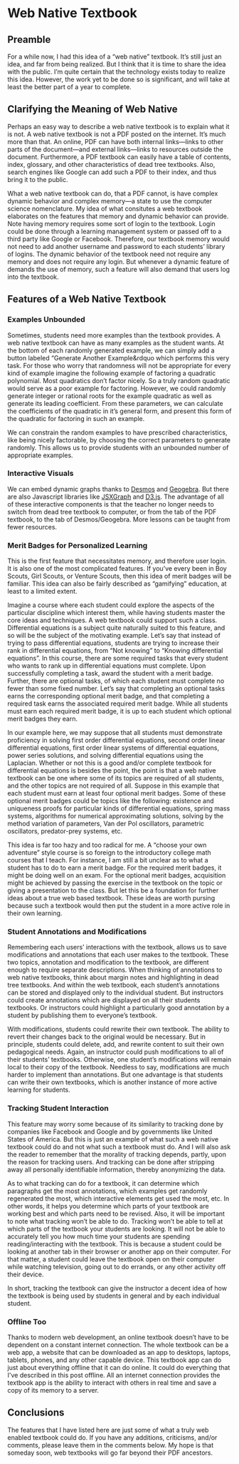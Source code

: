 # Web Native Textbook #

## Preamble ##

For a while now, I had this idea of a &ldquo;web native&rdquo;
textbook. It&rsquo;s still just an idea, and far from being realized.
But I think that it is time to share the idea with the public.
I&rsquo;m quite certain that the technology exists today to realize
this idea. However, the work yet to be done so is significant, and will
take at least the better part of a year to complete.

## Clarifying the Meaning of Web Native ##

Perhaps an easy way to describe a web native textbook is to explain
what it is not. A web native textbook is not a PDF posted on the
internet. It&rsquo;s much more than that. An online, PDF can have both
internal links&mdash;links to other parts of the document&mdash;and
external links&mdash;links to resources outside the document.
Furthermore, a PDF textbook can easily have a table of
contents, index, glossary, and other characteristics of dead tree
textbooks. Also, search engines like Google can add such a
PDF to their index, and thus bring it to the public.

What a web native textbook can do, that a PDF cannot, is
have complex dynamic behavior and complex memory&mdash;a state to use
the computer science nomenclature. My idea of what
consitutes a web textbook elaborates on the features that memory and
dynamic behavior can provide. Note having memory
requires some sort of login to the textbook. Login could be
done through a learning management system or passed off to a third party
like Google or Facebook. Therefore, our textbook memory would not need
to add another username and password to each students&rsquo; library of
logins. The dynamic behavior of the textbook need not require any
memory and does not require any login. But whenever a dynamic feature
of demands the use of memory, such a feature will also demand that users
log into the textbook.

## Features of a Web Native Textbook ##

### Examples Unbounded ###

Sometimes, students need more examples than the textbook provides. A web
native textbook can have as many examples as the student wants. At the
bottom of each randomly generated example, we can simply add a button
labeled &ldquo;Generate Another Example&rdquo which performs this very
task. For those who worry that randomness will not be
appropriate for every kind of example imagine the following example
of factoring a quadratic polynomial. Most quadratics don&rsquo;t
factor nicely. So a truly random quadratic would serve as a poor example
for factoring. However, we could randomly generate integer or rational
roots for the example quadratic as well as generate its leading
coefficient. From these parameters, we can calculate the coefficients of
the quadratic in it&rsquo;s general form, and present this form of the
quadratic for factoring in such an example.

We can constrain the random examples to have prescribed characteristics,
like being nicely factorable, by choosing the correct parameters to
generate randomly. This allows us to provide students with an unbounded
number of appropriate examples.

### Interactive Visuals ###

We can embed dynamic graphs thanks to
[Desmos](https://www.desmos.com/) and
[Geogebra](https://www.geogebra.org/). But there are also Javascript
libraries like [JSXGraph](http://jsxgraph.uni-bayreuth.de/wp/) and 
[D3.js](https://d3js.org/). The advantage of all of these
interactive components is that the teacher no longer needs to switch
from dead tree textbook to computer, or from the tab of the PDF
textbook, to the tab of Desmos/Geogebra. More lessons can be taught
from fewer resources.

### Merit Badges for Personalized Learning ###

This is the first feature that necessitates memory, and therefore user
login. It is also one of the most complicated features. If
you&rsquo;ve every been in Boy Scouts, Girl Scouts, or Venture Scouts,
then this idea of merit badges will be familiar. This idea can also be
fairly described as &ldquo;gamifying&rdquo; education, at least to a
limited extent.

Imagine a course where each student
could explore the aspects of the particular discipline which interest
them, while having students master the core ideas and
techniques. A web textbook could support such a class. Differential
equations is a subject quite naturally suited to this feature, and so
will be the subject of the motivating example. Let&rsquo;s say that
instead of trying to pass differential equations,
students are trying to increase their rank in differential equations,
from &ldquo;Not knowing&rdquo; to &ldquo;Knowing differential
equations&rdquo;. In this course, there are some required
tasks that every student who wants to rank up in differential equations
must complete. Upon successfully completing a task, award the student
with a merit badge. Further, there are optional tasks, of which each
student must complete no fewer than some fixed number. Let&rsquo;s say
that completing an optional tasks earns the corresponding optional merit
badge, and that completing a required task earns the associated required
merit badge. While all students must earn each required merit badge, it
is up to each student which optional merit badges they earn.

In our example here, we may suppose that
all students must demonstrate proficiency in solving first order
differential equations, second order linear differential equations,
first order linear systems of differential equations, power series
solutions, and solving differential equations using the Laplacian.
Whether or not this is a good and/or complete textbook for
differential equations is besides the point, the point is that a web
native textbook can be one where some of its topics are required of all
students, and the other topics are not required of all. Suppose in this
example that each student must earn at
least four optional merit badges. Some of these optional merit badges
could be topics like the following: existence and uniqueness proofs for
particular kinds of differential equations, spring mass systems,
algorithms for numerical approximating solutions, solving by the
method variation of parameters, Van der Pol oscillators, parametric
oscillators, predator-prey systems, etc.

This idea is far too hazy and too radical for me. A &ldquo;choose
your own adventure&rdquo; style course is so foreign to the
introductory college math courses that I teach. For instance, I am
still a bit unclear as to what a student has to do to earn a merit
badge. For the required merit badges, it might be doing well on an
exam. For the optional merit badges, acquisition might be achieved by
passing the exercise in the textbook on the topic or giving a
presentation to the class. But let this be a foundation for further
ideas about a true web based textbook. These ideas are worth pursing
because such a textbook would then put the student in a more active role
in their own learning.

### Student Annotations and Modifications ###

Remembering each users&rsquo; interactions with the textbook, allows us
to save modifications and annotations that each user makes to the
textbook. These two topics, annotation and modification to the
textbook, are different enough to require separate descriptions. When
thinking of annotations to web native textbooks, think about margin
notes and highlighting in dead tree textbooks. And within the web
textbook, each student&rsquo;s annotations can be stored and displayed
only to the individual student. But instructors could create
annotations which are displayed on all their students textbooks. Or
instructors could highlight a particularly good annotation by a student
by publishing them to everyone&rsquo;s textbook.

With modifications, students could rewrite their own textbook. The
ability to revert their changes back to the original would be
necessary. But in principle, students could delete, add, and rewrite
content to suit their own pedagogical needs.
Again, an instructor could push modifications to all of their
students&rsquo; textbooks. Otherwise, one student&rsquo;s modifications
will remain local to their copy of the textbook. Needless to say,
modifications are much harder to implement than annotations. But one
advantage is that students can write their own textbooks, which is
another instance of more active learning for students.

### Tracking Student Interaction ###

This feature may worry some because of its similarity to tracking done
by companies like Facebook and Google and by governments like United
States of America. But this is just an example of what such a web
native textbook could do and not what such a textbook must do. And I
will also ask the reader to remember that the morality of tracking
depends, partly, upon the reason for tracking users. And tracking
can be done after stripping away all personally identifiable
information, thereby anonymizing the data.

As to what tracking can do for a textbook, it can determine
which paragraphs get the most annotations, which examples get randomly
regenerated the most, which interactive elements get used the most,
etc. In other words, it helps you determine which parts of your
textbook are working best and which parts need to be revised. Also, it
will be important to note what tracking won&rsquo;t be able to do.
Tracking won&rsquo;t be able to tell at which parts of the textbook
your students are looking. It will not be able to accurately tell you
how much time your students are spending reading/interacting with the
textbook. This is because a student could be looking at another tab in
their browser or another app on their computer. For that matter, a
student could leave the textbook open on their computer while watching
television, going out to do errands, or any other activity off their
device.

In short, tracking the textbook can give the instructor a decent idea
of how the textbook is being used by students in general and by
each individual student.

### Offline Too ###

Thanks to modern web development, an online textbook doesn&rsquo;t have
to be dependent on a constant internet connection. The whole textbook
can be a web app, a website that can be downloaded as an app to
desktops, laptops, tablets, phones, and any other capable device. This
textbook app can do just about everything offline that it can do
online. It could do everything that I've described in this post offline.
All an internet connection provides the textbook app is the ability to
interact with others in real time and save a copy of its memory to a
server.

## Conclusions ##

The features that I have listed here are just some of what a truly
web enabled textbook could do. If you have any additions, criticisms,
and/or comments, please leave them in the comments below. My hope is
that someday soon, web textbooks will go far beyond their PDF
ancestors.